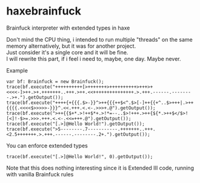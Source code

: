 # haxebrainfuck
Brainfuck interpreter with extended types in haxe

Don't mind the CPU thing, i intended to run multiple "threads" on the same memory alternatively, but it was for another project.  
Just consider it's a single core and it will be fine.  
I will rewrite this part, if i feel i need to, maybe, one day. Maybe never.  

Example  
```
var bf: Brainfuck = new Brainfuck();
trace(bf.execute("++++++++++[>+++++++>++++++++++>+++>+<<<<-]>++.>+.+++++++..+++.>++.<<+++++++++++++++.>.+++.------.--------.>+.").getOutput());
trace(bf.execute("++++{+{{{.$>-}}^>++{{{++$<^.$>[-]++{{+^..$>+++|.>++{{{{.<<<<$>>>>>-}}}^.<<.+++.<.<-.>>>+.@").getOutput());
trace(bf.execute(">++{{$+*.>!++$*+.>!*=--..$>!+++.>++{${*.>++$</$>![<]!-$>=.>>>.+++.<.<-.<<=+++.@").getOutput());
trace(bf.execute("[.>]@Hello World!").getOutput());
trace(bf.execute(">5--------.7-----------.+++++++..+++.<2.5+++++++.>.+++.------.--------.2+.").getOutput());
```

You can enforce extended types  
```
trace(bf.execute("[.>]@Hello World!", 0).getOutput());
```
Note that this does nothing interesting since it is Extended III code, running with vanilla Brainfuck rules
